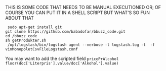 
THIS IS SOME CODE THAT NEEDS TO BE MANUAL EXECUTIONED
OR; OF COURSE YOU CAN PUT IT IN A SHELL SCRIPT BUT WHAT'S SO FUN ABOUT THAT
````
 sudo apt-get install git
git clone https://github.com/babadofar/bbuzz_code.git
cd /bbuzz_code
sh getProdukter.sh
 /opt/logstash/bin/logstash agent --verbose -l logstash.log -t  -f vinMonopoletCsvFileLogstash.conf
````

You may want to add the scripted field
`
pricePrAlcohol
floor(doc['Literpris'].value/doc['Alkohol'].value)
`
